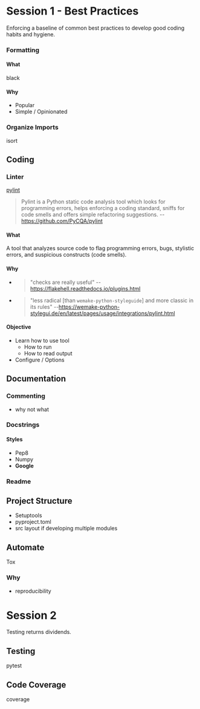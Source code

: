 # Session 1 - Best Practices
Enforcing a baseline of common best practices to develop good coding habits and hygiene.

### Formatting
#### What
black
#### Why
* Popular
* Simple / Opinionated

### Organize Imports
isort

## Coding
### Linter
[pylint](https://www.pylint.org/)
> Pylint is a Python static code analysis tool which looks for programming errors, helps enforcing a coding standard, sniffs for code smells and offers simple refactoring suggestions. --https://github.com/PyCQA/pylint
#### What
A tool that analyzes source code to flag programming errors, bugs, stylistic errors, and suspicious constructs (code smells).
#### Why
* > "checks are really useful" --https://flakehell.readthedocs.io/plugins.html
* > "less radical [than `wemake-python-styleguide`] and more classic in its rules" --https://wemake-python-stylegui.de/en/latest/pages/usage/integrations/pylint.html

#### Objective
* Learn how to use tool
	* How to run
	* How to read output
* Configure / Options

## Documentation

### Commenting
* why not what

### Docstrings
#### Styles
* Pep8
* Numpy
* **Google**

### Readme

## Project Structure
* Setuptools
* pyproject.toml
* src layout
   if developing multiple modules

## Automate
Tox

### Why
* reproducibility

# Session 2
Testing returns dividends.

## Testing
pytest

## Code Coverage
coverage
<!--stackedit_data:
eyJoaXN0b3J5IjpbLTU4OTQ3NTM0NywtMjEwNTUzODE3MywtOD
k0ODgxNTIzLDEzMTk2OTA0ODQsNDk1OTk1MTE1LDE3Njk0MTE4
ODksLTU0MjQzNTA3N119
-->